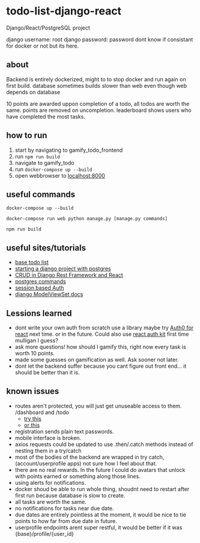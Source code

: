 # todo-list-django-react

Django/React/PostgreSQL project

django username: root
django password: password
dont know if consistant for docker or not but its here.

## about

Backend is entirely dockerized, might to to stop docker and run again on first build. database sometimes builds slower than web even though web depends on database

10 points are awarded uppon completion of a todo, all todos are worth the same. points are removed on uncompletion.
leaderboard shows users who have completed the most tasks.

## how to run

1. start by navigating to gamify_todo_frontend
2. run `npm run build`
3. navigate to gamify_todo
4. run `docker-compose up --build`
5. open webbrowser to [localhost:8000](http://localhost:8000/)

## useful commands

```console
docker-compose up --build
```

```console
docker-compose run web python manage.py [manage.py commands]
```

```console
npm run build
```

## useful sites/tutorials

- [base todo list](https://www.digitalocean.com/community/tutorials/build-a-to-do-application-using-django-and-react)
- [starting a django project with postgres](https://stackpython.medium.com/how-to-start-django-project-with-a-database-postgresql-aaa1d74659d8)
- [CRUD in Django Rest Framework and React](https://saasitive.com/tutorial/crud-django-rest-framework-react/)
- [postgres commands](https://www.postgresqltutorial.com/postgresql-administration/postgresql-show-tables/)
- [session based Auth](https://www.youtube.com/watch?v=89KrqjqPeZ0)
- [django ModelViewSet docs](https://www.cdrf.co/3.1/rest_framework.viewsets/ModelViewSet.html)

## Lessions learned

- dont write your own auth from scratch use a library maybe try [Auth0 for react](https://auth0.com/blog/complete-guide-to-react-user-authentication/) next time. or in the future. Could also use [react auth kit](https://www.npmjs.com/package/react-auth-kit) first time mulligan I guess?
- ask more questions! how should I gamify this, right now every task is worth 10 points.
- made some guesses on gamification as well. Ask sooner not later.
- dont let the backend suffer because you cant figure out front end... it should be better than it is.

## known issues

- routes aren't protected, you will just get unuseable access to them. /dashboard and /todo
  - [try this](https://stackoverflow.com/questions/62384395/protected-route-with-react-router-v6)
  - [or this](https://stackoverflow.com/questions/66289122/how-to-create-a-protected-route-with-react-router-dom)
- registration sends plain text passwords.
- mobile interface is broken.
- axios requests could be updated to use .then/.catch methods instead of nesting them in a try/catch
- most of the bodies of the backend are wrapped in try catch, (account/userprofile apps) not sure how I feel about that.
- there are no real rewards. In the future I could do avatars that unlock with points earned or something along those lines.
- using alerts for notifications.
- docker shoud be able to run whole thing, shoudnt need to restart after first run because database is slow to create.
- all tasks are worth the same.
- no notifications for tasks near due date.
- due dates are entirely pointless at the moment, it would be nice to tie points to how far from due date in future.
- userprofile endpoints arent super restful, it would be better if it was {base}/profile/{user_id}
